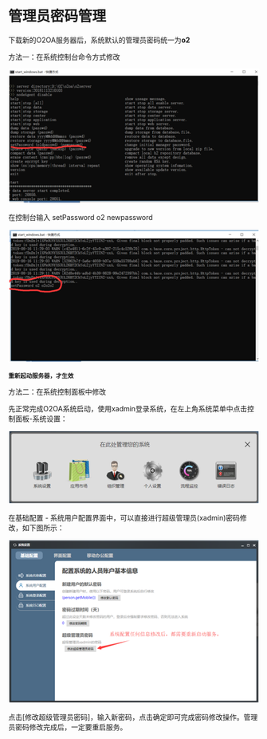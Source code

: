 # 管理员密码管理

下载新的O2OA服务器后，系统默认的管理员密码统一为**o2**

方法一：在系统控制台命令方式修改

![](../../.gitbook/assets/image%20%28130%29.png)

在控制台输入 setPassword o2 newpassword

![](../../.gitbook/assets/image%20%283%29.png)

**`重新起动服务器，才生效`**

方法二：在系统控制面板中修改

先正常完成O2OA系统启动，使用xadmin登录系统，在左上角系统菜单中点击控制面板-系统设置：

![](../../.gitbook/assets/image%20%28100%29.png)

在基础配置 - 系统用户配置界面中，可以直接进行超级管理员\(xadmin\)密码修改，如下图所示：

![](../../.gitbook/assets/image%20%28122%29.png)

点击\[修改超级管理员密码\]，输入新密码，点击确定即可完成密码修改操作。管理员密码修改完成后，一定要重启服务。



